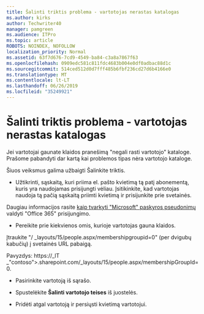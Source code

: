 ```yaml
---
title: Šalinti triktis problema - vartotojas nerastas katalogas
ms.author: kirks
author: Techwriter40
manager: pamgreen
ms.audience: ITPro
ms.topic: article
ROBOTS: NOINDEX, NOFOLLOW
localization_priority: Normal
ms.assetid: 63f7d676-7cd9-4549-ba84-c3a8a7867f63
ms.openlocfilehash: 0909edc581c811fdc4683b004e0df0adbac88d1c
ms.sourcegitcommit: 514ced512d0d7fff485b6fbf236cd27d6b4166e0
ms.translationtype: MT
ms.contentlocale: lt-LT
ms.lasthandoff: 06/26/2019
ms.locfileid: "35249921"
---
```

# <a name="troubleshoot-issue---user-not-found-in-directory"></a>Šalinti triktis problema - vartotojas nerastas katalogas

Jei vartotojai gaunate klaidos pranešimą "negali rasti vartotojo" kataloge. Prašome pabandyti dar kartą kai problemos tipas nėra vartotojo kataloge.

Šiuos veiksmus galima užbaigti Šalinkite triktis.

- Užtikrinti, sąskaitą, kuri priima el. pašto kvietimą tą patį abonementą, kuris yra naudojamas prisijungti vėliau. Įsitikinkite, kad vartotojas naudoja tą pačią sąskaitą priimti kvietimą ir prisijunkite prie svetainės. 

Daugiau informacijos rasite [kaip tvarkyti "Microsoft" paskyros pseudonimų</a> valdyti "Office 365" prisijungimo](https://support.microsoft.com/help/12407/microsoft-account-how-to-manage-aliases). 

- Pereikite prie kiekvienos omis, kurioje vartotojas gauna klaidos. 

Įtraukite "/ _layouts/15/people.aspx/membershipgroupid=0" (per dvigubų kabučių) į svetainės URL pabaigą. 

Pavyzdys: https://_lT _"contoso">.sharepoint.com/_layouts/15/people.aspx/membershipGroupId=0.

- Pasirinkite vartotoją iš sąrašo.

- Spustelėkite **Šalinti vartotojo teises** iš juostelės. 
-  Pridėti atgal vartotoją ir persiųsti kvietimą vartotojui.

